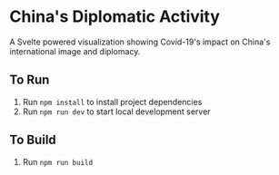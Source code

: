 # China's Diplomatic Activity

A Svelte powered visualization showing Covid-19's impact on China's international image and diplomacy.

## To Run

1. Run `npm install` to install project dependencies
2. Run `npm run dev` to start local development server

## To Build

1. Run `npm run build`